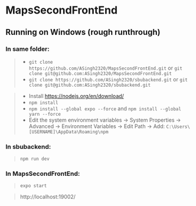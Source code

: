# MapsSecondFrontEnd
## Running on Windows (rough runthrough)
### In same folder:
> * `git clone https://github.com/ASingh2320/MapsSecondFrontEnd.git` or `git clone git@github.com:ASingh2320/MapsSecondFrontEnd.git`
> * `git clone https://github.com/ASingh2320/sbubackend.git` or `git clone git@github.com:ASingh2320/sbubackend.git`

> * Install https://nodejs.org/en/download/ 
> * `npm install`
> * `npm install --global expo --force` and `npm install --global yarn --force`
> * Edit the system environment variables -> System Properties -> Advanced -> Environment Variables -> Edit Path -> Add: `C:\Users\[USERNAME]\AppData\Roaming\npm`

### In sbubackend:
> `npm run dev`

### In MapsSecondFrontEnd:
> `expo start`

> http://localhost:19002/
